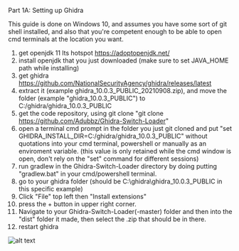 Part 1A: Setting up Ghidra

This guide is done on Windows 10, and assumes you have some sort of git shell installed, and also that you're competent enough to be able to open cmd terminals at the location you want.

1. get openjdk 11 lts hotspot https://adoptopenjdk.net/
2. install openjdk that you just downloaded (make sure to set JAVA_HOME path while installing)
3. get ghidra https://github.com/NationalSecurityAgency/ghidra/releases/latest
4. extract it (example ghidra_10.0.3_PUBLIC_20210908.zip), and move the folder (example "ghidra_10.0.3_PUBLIC") to C:/ghidra/ghidra_10.0.3_PUBLIC
5. get the code repository, using git clone "git clone https://github.com/Adubbz/Ghidra-Switch-Loader"
6. open a terminal cmd prompt in the folder you just git cloned and put "set GHIDRA_INSTALL_DIR=C:/ghidra/ghidra_10.0.3_PUBLIC" without quotations into your cmd terminal, powershell or manually as an enviroment variable. (this value is only retained while the cmd window is open, don't rely on the "set" command for different sessions)
7. run gradlew in the Ghidra-Switch-Loader directory by doing putting "gradlew.bat" in your cmd/powershell terminal.
8. go to your ghidra folder (should be C:\ghidra\ghidra_10.0.3_PUBLIC in this specific example)
9. Click "File" top left then "Install extensions"
10. press the + button in upper right corner.
11. Navigate to your Ghidra-Switch-Loader(-master) folder and then into the "dist" folder it made, then select the .zip that should be in there.
12. restart ghidra

![alt text](https://github.com/borntohonk/patches/blob/master/img/ghidra-w.png?raw=true)